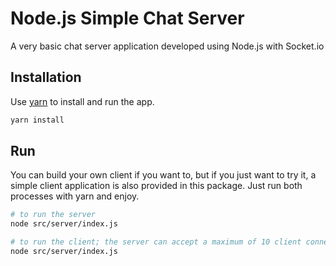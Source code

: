 # Node.js Simple Chat Server

A very basic chat server application developed using Node.js with Socket.io

## Installation

Use [yarn](https://yarnpkg.com/) to install and run the app.

```bash
yarn install
```
## Run
You can build your own client if you want to, but if you just want to try it, a simple client application is also provided in this package. Just run both processes with yarn and enjoy.

```bash
# to run the server
node src/server/index.js

# to run the client; the server can accept a maximum of 10 client connections
node src/server/index.js
```

